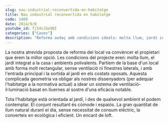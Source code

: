 ```yaml
---
slug: nau-industrial-reconvertida-en-habitatge
title: Nau industrial reconvertida en habitatge
code: 1409
date: 2014/9/8
youtube_id: fj54sJGo9QI
categories: ["Cases"]
description: "Reforma audaç amb condicions ideals: molta llum, jardí integrat i espais versàtils, convertint el local en un encantador loft amb llum natural i eficiència energètica."
---
```


La nostra atrevida proposta de reforma del local va convèncer el propietari que érem la millor opció. Les condicions del projecte eren: molta llum, el jardí integrat a la casa i ambients polivalents. Partíem de la base d'un local amb forma molt rectangular, sense ventilació ni finestres laterals, i amb l'entrada principal i la sortida al jardí en els costats oposats. Aquesta complicada geometria va obligar als nostres dissenyadors (per adequar l'habitatge a la normativa actual) a idear un sistema de ventilació-il·luminació basat en lluernes al sostre d'una eficàcia notable.

Tota l'habitatge està orientada al jardí, i des de qualsevol ambient el podem contemplar. El conjunt resultant és còmode i espaiós. La gran quantitat de llum natural durant el dia, sense necessitat de consum elèctric, la converteix en ecològica i eficient. Un encant de loft.
